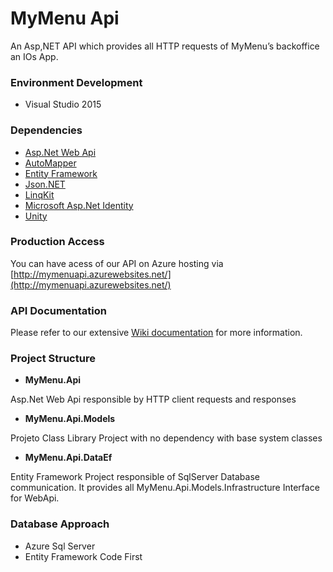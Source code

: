 # MyMenu Api

An Asp,NET API which provides all HTTP requests of MyMenu’s backoffice an IOs App.

### Environment Development

- Visual Studio 2015

### Dependencies 

- [Asp.Net Web Api](http://www.asp.net/web-api) 
- [AutoMapper](https://www.nuget.org/packages/AutoMapper/)
- [Entity Framework](https://www.nuget.org/packages/EntityFramework)
- [Json.NET](http://www.newtonsoft.com/json)
- [LinqKit](https://www.nuget.org/packages/LinqKit/)
- [Microsoft Asp.Net Identity](http://www.asp.net/identity)
- [Unity](https://www.nuget.org/packages/Unity/)

### Production Access
You can have acess of our API on Azure hosting via [http://mymenuapi.azurewebsites.net/](http://mymenuapi.azurewebsites.net/)

### API Documentation
Please refer to our extensive [Wiki documentation](http://mymenuapi.azurewebsites.net/) for more information.

### Project Structure

- **MyMenu.Api**

Asp.Net Web Api responsible by HTTP client requests and responses

- **MyMenu.Api.Models**

Projeto Class Library Project  with no dependency with base system classes

- **MyMenu.Api.DataEf**

Entity Framework Project responsible of SqlServer Database communication. It provides all MyMenu.Api.Models.Infrastructure Interface for WebApi.

### Database Approach

- Azure Sql Server
- Entity Framework Code First




